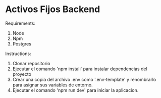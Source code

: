 # Activos Fijos Backend

Requirements:

1. Node
2. Npm
3. Postgres

Instructions:

1. Clonar repositorio
2. Ejecutar el comando 'npm install' para instalar dependencias del proyecto
3. Crear una copia del archivo .env como '.env-template' y renombrarlo para asignar sus variables de entorno.
4. Ejecutar el comando 'npm run dev' para iniciar la aplicacion.
